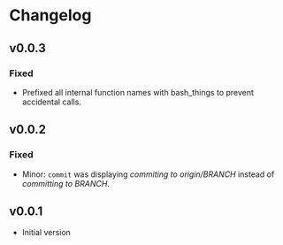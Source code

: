 # Changelog

## v0.0.3
### Fixed
- Prefixed all internal function names with bash_things to prevent accidental calls.

## v0.0.2
### Fixed
- Minor: `commit` was displaying *commiting to origin/BRANCH* instead of *committing to BRANCH*.

## v0.0.1
- Initial version

